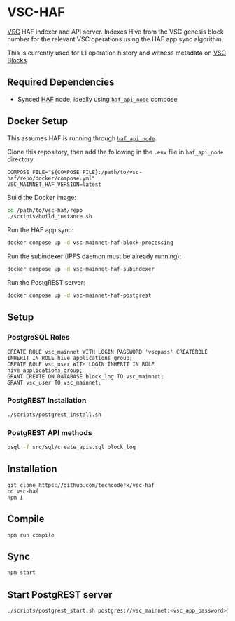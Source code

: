 # VSC-HAF

[VSC](https://github.com/vsc-eco/go-vsc-node) HAF indexer and API server. Indexes Hive from the VSC genesis block number for the relevant VSC operations using the HAF app sync algorithm.

This is currently used for L1 operation history and witness metadata on [VSC Blocks](https://github.com/techcoderx/vsc-explorer).

## Required Dependencies

* Synced [HAF](https://gitlab.syncad.com/hive/haf) node, ideally using [`haf_api_node`](https://gitlab.syncad.com/hive/haf_api_node) compose

## Docker Setup

This assumes HAF is running through [`haf_api_node`](https://gitlab.syncad.com/hive/haf_api_node).

Clone this repository, then add the following in the `.env` file in `haf_api_node` directory:

```env
COMPOSE_FILE="${COMPOSE_FILE}:/path/to/vsc-haf/repo/docker/compose.yml"
VSC_MAINNET_HAF_VERSION=latest
```

Build the Docker image:

```sh
cd /path/to/vsc-haf/repo
./scripts/build_instance.sh
```

Run the HAF app sync:
```sh
docker compose up -d vsc-mainnet-haf-block-processing
```

Run the subindexer (IPFS daemon must be already running):
```sh
docker compose up -d vsc-mainnet-haf-subindexer
```

Run the PostgREST server:
```sh
docker compose up -d vsc-mainnet-haf-postgrest
```

## Setup

### PostgreSQL Roles
```pgsql
CREATE ROLE vsc_mainnet WITH LOGIN PASSWORD 'vscpass' CREATEROLE INHERIT IN ROLE hive_applications_group;
CREATE ROLE vsc_user WITH LOGIN INHERIT IN ROLE hive_applications_group;
GRANT CREATE ON DATABASE block_log TO vsc_mainnet;
GRANT vsc_user TO vsc_mainnet;
```

### PostgREST Installation
```bash
./scripts/postgrest_install.sh
```

### PostgREST API methods
```bash
psql -f src/sql/create_apis.sql block_log
```

## Installation
```
git clone https://github.com/techcoderx/vsc-haf
cd vsc-haf
npm i
```

## Compile
```
npm run compile
```

## Sync
```bash
npm start
```

## Start PostgREST server
```bash
./scripts/postgrest_start.sh postgres://vsc_mainnet:<vsc_app_password>@localhost:5432/block_log <server_port>
```

